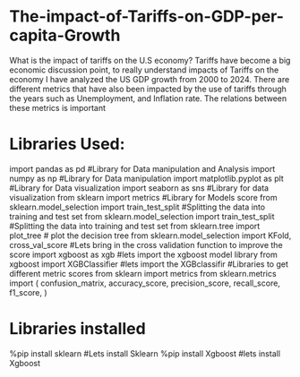 # The-impact-of-Tariffs-on-GDP-per-capita-Growth
What is the impact of tariffs on the U.S economy?
Tariffs have become a big economic discussion point, to really understand impacts of Tariffs on the economy I have analyzed the US GDP growth from 2000 to 2024. There are different metrics that have also been impacted by the use of tariffs through the years such as Unemployment, and Inflation rate. The relations between these metrics is important

# Libraries Used:

import pandas as pd   #Library for Data manipulation and Analysis
import numpy as np    #Library for Data manipulation
import matplotlib.pyplot as plt #Library for Data visualization
import seaborn as sns  #Library for data visualization
from sklearn import metrics #Library for Models score
from sklearn.model_selection import train_test_split #Splitting the data into training and test set
from sklearn.model_selection import train_test_split #Splitting the data into training and test set
from sklearn.tree import plot_tree  # plot the decision tree
from sklearn.model_selection import KFold, cross_val_score #Lets bring in the cross validation function to improve the score
import xgboost as xgb #lets import the xgboost model library
from xgboost import XGBClassifier #lets import the XGBclassifir
#Libraries to get different metric scores
from sklearn import metrics
from sklearn.metrics import (
    confusion_matrix,
    accuracy_score,
    precision_score,
    recall_score,
    f1_score,
)




# Libraries installed
%pip install sklearn  #Lets install Sklearn
%pip install Xgboost  #lets install Xgboost
